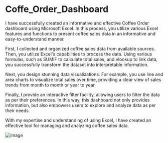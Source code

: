 # Coffe_Order_Dashboard
I have successfully created an informative and effective Coffee Order dashboard using Microsoft Excel. In this process, you utilize various Excel features and functions to present coffee sales data in an informative and easy-to-understand manner.

First, I collected and organized coffee sales data from available sources. Then, you utilize Excel's capabilities to process the data. Using various formulas, such as SUMIF to calculate total sales, and vlookup to link data, you successfully transform the dataset into interpretable information.

Next, you design stunning data visualizations. For example, you use line and area charts to visualize total sales over time, providing a clear view of sales trends from month to month or year to year.

Finally, I provide an interactive filter facility, allowing users to filter the data as per their preferences. In this way, this dashboard not only provides information, but also empowers users to explore and analyze data as per their needs.

With my expertise and understanding of using Excel, I have created an effective tool for managing and analyzing coffee sales data.


![image](https://github.com/rizkyade24/Coffe_Order_Dashboard/assets/76718182/1aed5d5d-a556-4bad-91d9-7f45107e9b5a)
